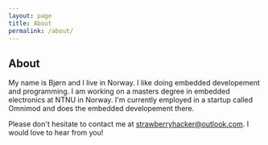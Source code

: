 ```yaml
---
layout: page
title: About
permalink: /about/
---
```


## About

My name is Bjørn and I live in Norway. I like doing embedded developement and programming. I am working on a masters degree in embedded electronics at NTNU in Norway. I'm currently employed in a startup called Omnimod and does the embedded developement there.

Please don't hesitate to contact me at <strawberryhacker@outlook.com>. I would love to hear from you!